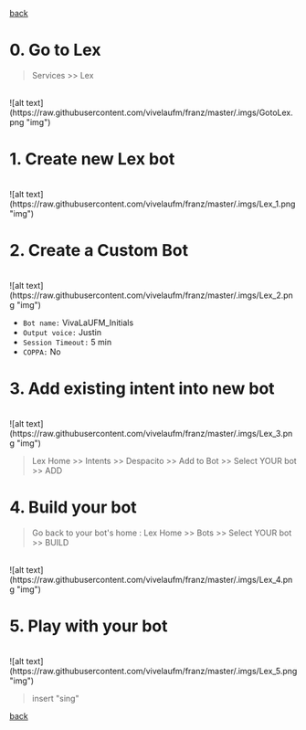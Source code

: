 [back](../README.md)

# 0. Go to Lex 

> Services >> Lex 

<br>
![alt text](https://raw.githubusercontent.com/vivelaufm/franz/master/.imgs/GotoLex.png "img")


# 1. Create new Lex bot
<br>
![alt text](https://raw.githubusercontent.com/vivelaufm/franz/master/.imgs/Lex_1.png "img")

# 2. Create a Custom Bot 
<br>
![alt text](https://raw.githubusercontent.com/vivelaufm/franz/master/.imgs/Lex_2.png "img")

- `Bot name:` VivaLaUFM_Initials
- `Output voice:` Justin
- `Session Timeout:` 5 min
- `COPPA:` No

# 3. Add existing intent into new bot

<br>
![alt text](https://raw.githubusercontent.com/vivelaufm/franz/master/.imgs/Lex_3.png "img")

> Lex Home >> Intents >> Despacito >> Add to Bot >> Select YOUR bot >>  ADD


# 4. Build your bot
> Go back to your bot's home : Lex Home >> Bots >> Select YOUR bot >> BUILD
<br>
![alt text](https://raw.githubusercontent.com/vivelaufm/franz/master/.imgs/Lex_4.png "img")


# 5. Play with your bot
<br>
![alt text](https://raw.githubusercontent.com/vivelaufm/franz/master/.imgs/Lex_5.png "img")

> insert "sing"

[back](../README.md)
